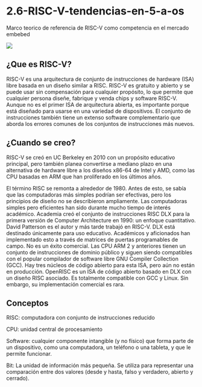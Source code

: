 # 2.6-RISC-V-tendencias-en-5-a-os
Marco teorico de referencia de RISC-V como competencia en el mercado embebed


![](https://images.cooltext.com/5649936.gif)



## ¿Que es RISC-V?
RISC-V es una arquitectura de conjunto de instrucciones de hardware (ISA) libre basada en un diseño similar a RISC. RISC-V es gratuito y abierto y se puede usar sin compensación para cualquier propósito, lo que permite que cualquier persona diseñe, fabrique y venda chips y software RISC-V. Aunque no es el primer ISA de arquitectura abierta, es importante porque está diseñado para usarse en una variedad de dispositivos. El conjunto de instrucciones también tiene un extenso software complementario que aborda los errores comunes de los conjuntos de instrucciones más nuevos.

## ¿Cuando se creo?

RISC-V se creó en UC Berkeley en 2010 con un propósito educativo principal, pero también planea convertirse a mediano plazo en una alternativa de hardware libre a los diseños x86-64 de Intel y AMD, como las CPU basadas en ARM que han proliferado en los últimos años.

El término RISC se remonta a alrededor de 1980. Antes de esto, se sabía que las computadoras más simples podrían ser efectivas, pero los principios de diseño no se describieron ampliamente. Las computadoras simples pero eficientes han sido durante mucho tiempo de interés académico. Academia creó el conjunto de instrucciones RISC DLX para la primera versión de Computer Architecture en 1990: un enfoque cuantitativo. David Patterson es el autor y más tarde trabajó en RISC-V. DLX está destinado únicamente para uso educativo. Académicos y aficionados han implementado esto a través de matrices de puertas programables de campo. No es un éxito comercial.
Las CPU ARM 2 y anteriores tienen un conjunto de instrucciones de dominio público y siguen siendo compatibles con el popular compilador de software libre GNU Compiler Collection (GCC). Hay tres núcleos de código abierto para esta ISA, pero aún no están en producción.
OpenRISC es un ISA de código abierto basado en DLX con un diseño RISC asociado. Es totalmente compatible con GCC y Linux. Sin embargo, su implementación comercial es rara. 

## Conceptos
RISC: computadora con conjunto de instrucciones reducido

CPU: unidad central de procesamiento

Software: cualquier componente intangible (y no físico) que forma parte de un dispositivo, como una computadora, un teléfono o una tableta, y que le permite funcionar.

Bit: La unidad de información más pequeña. Se utiliza para representar una comparación entre dos valores (desde y hasta, falso y verdadero, abierto y cerrado).
